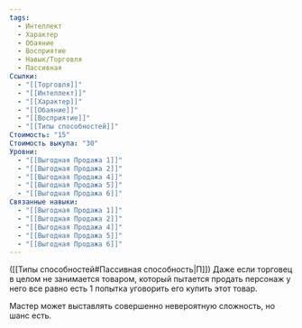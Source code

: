 ```yaml
---
tags:
  - Интеллект
  - Характер
  - Обаяние
  - Восприятие
  - Навык/Торговля
  - Пассивная
Ссылки:
  - "[[Торговля]]"
  - "[[Интеллект]]"
  - "[[Характер]]"
  - "[[Обаяние]]"
  - "[[Восприятие]]"
  - "[[Типы способностей]]"
Стоимость: "15"
Стоимость выкупа: "30"
Уровни:
  - "[[Выгодная Продажа 1]]"
  - "[[Выгодная Продажа 2]]"
  - "[[Выгодная Продажа 4]]"
  - "[[Выгодная Продажа 5]]"
  - "[[Выгодная Продажа 6]]"
Связанные навыки:
  - "[[Выгодная Продажа 1]]"
  - "[[Выгодная Продажа 2]]"
  - "[[Выгодная Продажа 4]]"
  - "[[Выгодная Продажа 5]]"
  - "[[Выгодная Продажа 6]]"
---
```

([[Типы способностей#Пассивная способность|П]]) Даже если торговец в целом не занимается товаром, который пытается продать персонаж у него все равно есть 1 попытка уговорить его купить этот товар.

Мастер может выставлять совершенно невероятную сложность, но шанс есть. 